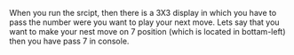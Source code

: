 When you run the srcipt, then there is a 3X3 display in which you have to pass the number were you want to play your next move. Lets say that you want to make your nest move on 7 position (which is located in bottam-left) then you have pass 7 in console.